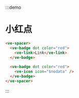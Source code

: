 :::demo

# 小红点

```html
<ve-spacer>
  <ve-badge dot color="red">
    <ve-link>Link</ve-link>
  </ve-badge>
  
  <ve-badge dot color="red">
    <ve-icon icon="$nodata" />
  </ve-badge>
</ve-spacer>
```

:::